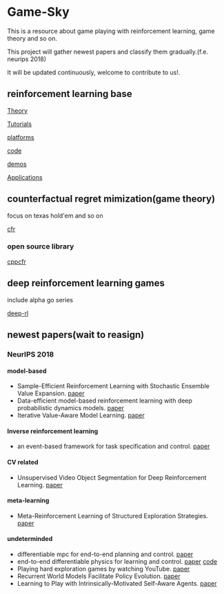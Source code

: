 # Game-Sky

This is a resource about game playing with reinforcement learning, game theory and so on.

This project will gather newest papers and classify them gradually.(f.e. neurips 2018)

It will be updated continuously, welcome to contribute to us!.

## reinforcement learning base 
[Theory](rl-base/theory.md)

[Tutorials](rl-base/tutorials.md)

[platforms](rl-base/platforms.md)

[code](rl-base/code.md)

[demos](rl-base/demos.md)

[Applications](rl-base/applications.md)


## counterfactual regret mimization(game theory)
focus on texas hold'em and so on 

[cfr](cfr.md)
### open source library
[cppcfr](https://github.com/achao2013/cppcfr)

## deep reinforcement learning games
include alpha go series

[deep-rl](drl.md)


## newest papers(wait to reasign)
### NeurIPS 2018
#### model-based
  - Sample-Efficient Reinforcement Learning with Stochastic Ensemble Value Expansion. [paper](https://arxiv.org/pdf/1807.01675.pdf)
  - Data-efficient model-based reinforcement learning with deep probabilistic dynamics models. [paper](https://arxiv.org/pdf/1805.12114.pdf)
  - Iterative Value-Aware Model Learning. [paper](http://papers.nips.cc/paper/8121-iterative-value-aware-model-learning.pdf)
#### Inverse reinforcement learning
  - an event-based framework for task specification and control. [paper](https://arxiv.org/pdf/1805.11686.pdf)
#### CV related
  - Unsupervised Video Object Segmentation for Deep Reinforcement Learning. [paper](https://arxiv.org/pdf/1805.07780.pdf)
#### meta-learning
  - Meta-Reinforcement Learning of Structured Exploration Strategies. [paper](https://arxiv.org/pdf/1802.07245.pdf)
#### undeterminded
  - differentiable mpc for end-to-end planning and control. [paper](https://arxiv.org/pdf/1810.13400.pdf)
  - end-to-end differentiable physics for learning and control. [paper](https://papers.nips.cc/paper/7948-end-to-end-differentiable-physics-for-learning-and-control.pdf) [code](https://github.com/locuslab/lcp-physics)
  - Playing hard exploration games by watching YouTube. [paper](https://arxiv.org/pdf/1805.11592.pdf)
  - Recurrent World Models Facilitate Policy Evolution. [paper](https://arxiv.org/pdf/1809.01999.pdf)
  - Learning to Play with Intrinsically-Motivated Self-Aware Agents. [paper](https://arxiv.org/pdf/1802.07442.pdf)
